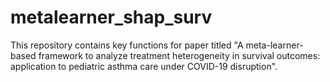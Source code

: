 # metalearner_shap_surv
This repository contains key functions for paper titled "A meta-learner-based framework to analyze treatment heterogeneity in survival outcomes: application to pediatric asthma care under COVID-19 disruption".
